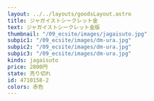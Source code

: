 ```yaml
---
layout: ../../layouts/goodsLayout.astro
title: ジャガイストシークレット金
text: ジャガイストシークレット金版
thumbnail: "/09_ecsite/images/jagaisuto.jpg"
subpic1: "/09_ecsite/images/dm-ura.jpg"
subpic2: "/09_ecsite/images/dm-ura.jpg"
subpic3: "/09_ecsite/images/dm-ura.jpg"
kinds: jagaisuto
price: 2800円
state: 売り切れ
id: 4710158-2
colors: 赤色
---
```


